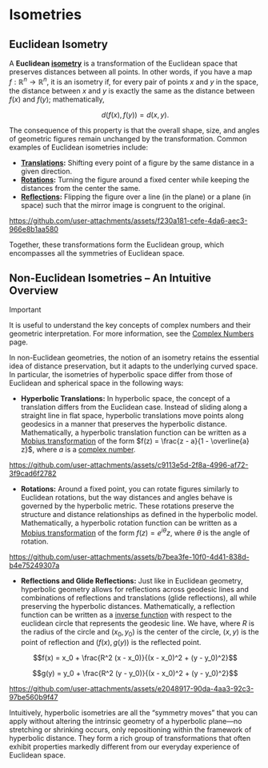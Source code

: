 # Isometries

## Euclidean Isometry

A **Euclidean [isometry](https://en.wikipedia.org/wiki/Isometry)** is a transformation of the Euclidean space that preserves distances between all points. In other words, if you have a map $f: \mathbb{R}^n \to \mathbb{R}^n$, it is an isometry if, for every pair of points $x$ and $y$ in the space, the distance between $x$ and $y$ is exactly the same as the distance between $f(x)$ and $f(y)$; mathematically,

$$d(f(x), f(y)) = d(x, y).$$
  
The consequence of this property is that the overall shape, size, and angles of geometric figures remain unchanged by the transformation. Common examples of Euclidean isometries include:

- **[Translations](https://en.wikipedia.org/wiki/Translation_(geometry)):** Shifting every point of a figure by the same distance in a given direction.
- **[Rotations](https://en.wikipedia.org/wiki/Rotation_(mathematics)):** Turning the figure around a fixed center while keeping the distances from the center the same.
- **[Reflections](https://en.wikipedia.org/wiki/Reflection_(mathematics)):** Flipping the figure over a line (in the plane) or a plane (in space) such that the mirror image is congruent to the original.

https://github.com/user-attachments/assets/f230a181-cefe-4da6-aec3-966e8b1aa580

Together, these transformations form the Euclidean group, which encompasses all the symmetries of Euclidean space.

## Non-Euclidean Isometries – An Intuitive Overview

> [!IMPORTANT]
> It is useful to understand the key concepts of complex numbers and their geometric interpretation. For more information, see the [Complex Numbers](/docs/complex_numbers.md) page.

In non-Euclidean geometries, the notion of an isometry retains the essential idea of distance preservation, but it adapts to the underlying curved space. In particular, the isometries of hyperbolic space differ from those of Euclidean and spherical space in the following ways:

- **Hyperbolic Translations:** In hyperbolic space, the concept of a translation differs from the Euclidean case. Instead of sliding along a straight line in flat space, hyperbolic translations move points along geodesics in a manner that preserves the hyperbolic distance. Mathematically, a hyperbolic translation function can be written as a [Mobius transformation](https://en.wikipedia.org/wiki/M%C3%B6bius_transformation) of the form $f(z) = \frac{z - a}{1 - \overline{a} z}$, where $a$ is a [complex number](https://en.wikipedia.org/wiki/Complex_number).

https://github.com/user-attachments/assets/c9113e5d-2f8a-4996-af72-3f9cad6f2782

- **Rotations:** Around a fixed point, you can rotate figures similarly to Euclidean rotations, but the way distances and angles behave is governed by the hyperbolic metric. These rotations preserve the structure and distance relationships as defined in the hyperbolic model. Mathematically, a hyperbolic rotation function can be written as a [Mobius transformation](https://en.wikipedia.org/wiki/M%C3%B6bius_transformation) of the form $f(z) = e^{i \theta} z$, where $\theta$ is the angle of rotation.

https://github.com/user-attachments/assets/b7bea3fe-10f0-4d41-838d-b4e75249307a
  
- **Reflections and Glide Reflections:** Just like in Euclidean geometry, hyperbolic geometry allows for reflections across geodesic lines and combinations of reflections and translations (glide reflections), all while preserving the hyperbolic distances. Mathematically, a reflection function can be written as a [inverse function](https://en.wikipedia.org/wiki/Inversive_geometry) with respect to the euclidean circle that represents the geodesic line. We have, where $R$ is the radius of the circle and $(x_0, y_0)$ is the center of the circle, $(x, y)$ is the point of reflection and $(f(x), g(y))$ is the reflected point.

$$f(x) = x_0 + \frac{R^2 (x - x_0)}{(x - x_0)^2 + (y - y_0)^2}$$

$$g(y) = y_0 + \frac{R^2 (y - y_0)}{(x - x_0)^2 + (y - y_0)^2}$$



https://github.com/user-attachments/assets/e2048917-90da-4aa3-92c3-97be560b9f47




Intuitively, hyperbolic isometries are all the “symmetry moves” that you can apply without altering the intrinsic geometry of a hyperbolic plane—no stretching or shrinking occurs, only repositioning within the framework of hyperbolic distance. They form a rich group of transformations that often exhibit properties markedly different from our everyday experience of Euclidean space.



